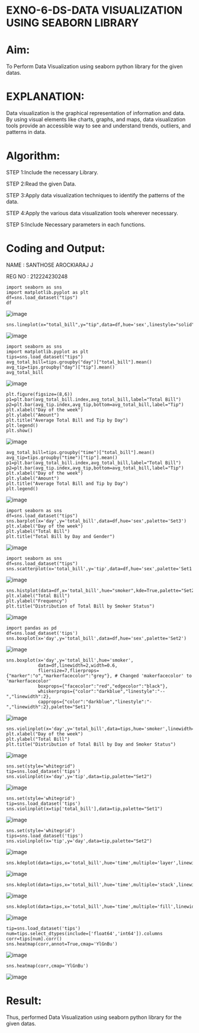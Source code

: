 # EXNO-6-DS-DATA VISUALIZATION USING SEABORN LIBRARY

# Aim:
  To Perform Data Visualization using seaborn python library for the given datas.

# EXPLANATION:
Data visualization is the graphical representation of information and data. By using visual elements like charts, graphs, and maps, data visualization tools provide an accessible way to see and understand trends, outliers, and patterns in data.

# Algorithm:
STEP 1:Include the necessary Library.

STEP 2:Read the given Data.

STEP 3:Apply data visualization techniques to identify the patterns of the data.

STEP 4:Apply the various data visualization tools wherever necessary.

STEP 5:Include Necessary parameters in each functions.

# Coding and Output:

NAME : SANTHOSE AROCKIARAJ J

REG NO : 212224230248

```
import seaborn as sns
import matplotlib.pyplot as plt
df=sns.load_dataset("tips")
df
```
![image](https://github.com/user-attachments/assets/de207201-eb40-4b7f-8932-94e0484f772c)
```
sns.lineplot(x="total_bill",y="tip",data=df,hue='sex',linestyle="solid",legend="auto",palette="Set1")
```
![image](https://github.com/user-attachments/assets/2d2623ee-c19a-4eee-b3b5-a716a1001ab3)
```
import seaborn as sns
import matplotlib.pyplot as plt
tips=sns.load_dataset("tips")
avg_total_bill=tips.groupby("day")["total_bill"].mean()
avg_tip=tips.groupby("day")["tip"].mean()
avg_total_bill
```
![image](https://github.com/user-attachments/assets/208b514c-876f-4243-8866-caadd48c6c5f)
```
plt.figure(figsize=(8,6))
p1=plt.bar(avg_total_bill.index,avg_total_bill,label="Total Bill")
p2=plt.bar(avg_tip.index,avg_tip,bottom=avg_total_bill,label="Tip")
plt.xlabel("Day of the week")
plt.ylabel("Amount")
plt.title("Average Total Bill and Tip by Day")
plt.legend()
plt.show()
```
![image](https://github.com/user-attachments/assets/ca060561-2449-46e9-864f-766a2dc774f4)
```
avg_total_bill=tips.groupby("time")["total_bill"].mean()
avg_tip=tips.groupby("time")["tip"].mean()
p1=plt.bar(avg_total_bill.index,avg_total_bill,label="Total Bill")
p2=plt.bar(avg_tip.index,avg_tip,bottom=avg_total_bill,label="Tip")
plt.xlabel("Day of the week")
plt.ylabel("Amount")
plt.title("Average Total Bill and Tip by Day")
plt.legend()
```
![image](https://github.com/user-attachments/assets/506d0f7e-c01a-4f1e-bc36-c7d7138f6d91)
```
import seaborn as sns
df=sns.load_dataset("tips")
sns.barplot(x='day',y='total_bill',data=df,hue='sex',palette='Set3')
plt.xlabel("Day of the week")
plt.ylabel("Total Bill")
plt.title("Total Bill by Day and Gender")
```
![image](https://github.com/user-attachments/assets/6c233eab-d9fd-4285-9b50-67d45e43edcc)
```
import seaborn as sns
df=sns.load_dataset("tips")
sns.scatterplot(x='total_bill',y='tip',data=df,hue='sex',palette='Set1')
```
![image](https://github.com/user-attachments/assets/5f5a0d6b-d041-4aea-b73b-c01f6d30addf)
```
sns.histplot(data=df,x='total_bill',hue="smoker",kde=True,palette="Set2")
plt.xlabel("Total Bill")
plt.ylabel("Frequency")
plt.title("Distribution of Total Bill by Smoker Status")
```
![image](https://github.com/user-attachments/assets/2d3b0cc8-36f4-4848-a5c7-bc32232b7340)
```
import pandas as pd
df=sns.load_dataset('tips')
sns.boxplot(x='day',y='total_bill',data=df,hue='sex',palette='Set2')
```
![image](https://github.com/user-attachments/assets/ac7755a1-043c-41a5-b0e5-d7822411d8b9)
```
sns.boxplot(x='day',y='total_bill',hue='smoker',
            data=df,linewidth=2,width=0.6,
            fliersize=7,flierprops={"marker":"o","markerfacecolor":"grey"}, # Changed 'makerfacecolor' to 'markerfacecolor'
            boxprops={"facecolor":"red","edgecolor":"black"},
            whiskerprops={"color":"darkblue","linestyle":"--","linewidth":2},
            capprops={"color":"darkblue","linestyle":"-","linewidth":2},palette="Set1")
```
![image](https://github.com/user-attachments/assets/cf2d2a5e-bb6b-4217-9885-30ad8c11682b)
```
sns.violinplot(x='day',y='total_bill',data=tips,hue='smoker',linewidth=2,width=0.6,palette="Set1",inner="quartile")
plt.xlabel("Day of the week")
plt.ylabel("Total Bill")
plt.title("Distribution of Total Bill by Day and Smoker Status")
```
![image](https://github.com/user-attachments/assets/aa702264-afe5-48ef-b19d-768d089ecb2a)
```
sns.set(style="whitegrid")
tip=sns.load_dataset('tips')
sns.violinplot(x='day',y='tip',data=tip,palette="Set2")
```
![image](https://github.com/user-attachments/assets/03bb9653-0785-48c7-8a62-1873f8de2e74)
```
sns.set(style='whitegrid')
tip=sns.load_dataset('tips')
sns.violinplot(x=tip['total_bill'],data=tip,palette="Set1")
```
![image](https://github.com/user-attachments/assets/3d033722-0bd7-4777-8881-ad10a25ce36d)
```
sns.set(style='whitegrid')
tips=sns.load_dataset('tips')
sns.violinplot(x='tip',y='day',data=tip,palette="Set2")
```
![image](https://github.com/user-attachments/assets/33966e4c-b864-4fb9-b3dd-72e532545354)
```
sns.kdeplot(data=tips,x='total_bill',hue='time',multiple='layer',linewidth=3,palette='Set2',alpha=0.8)
```
![image](https://github.com/user-attachments/assets/d16f8bde-d6ec-4991-a4c1-5e545fdbcb0e)
```
sns.kdeplot(data=tips,x='total_bill',hue='time',multiple='stack',linewidth=3,palette='Set3',alpha=0.8)
```
![image](https://github.com/user-attachments/assets/453af435-2632-42a8-a5da-bb9b1a0a1a89)
```
sns.kdeplot(data=tips,x='total_bill',hue='time',multiple='fill',linewidth=3,palette='Set1',alpha=0.8)
```
![image](https://github.com/user-attachments/assets/780517c7-1866-4aca-a11e-feb0d4266f6f)
```
tip=sns.load_dataset('tips')
num=tips.select_dtypes(include=['float64','int64']).columns
corr=tips[num].corr()
sns.heatmap(corr,annot=True,cmap='YlGnBu')
```
![image](https://github.com/user-attachments/assets/6dfdd823-7ee9-40f0-a058-bea3525cf042)
```
sns.heatmap(corr,cmap='YlGnBu')
```
![image](https://github.com/user-attachments/assets/871f031b-ee2c-4d5b-99d7-436a097020ef)


# Result:
 Thus, performed Data Visualization using seaborn python library for the given datas.

